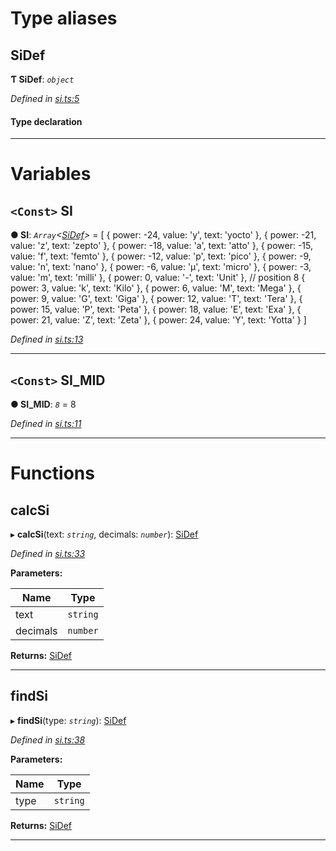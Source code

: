 

# Type aliases

<a id="sidef"></a>

##  SiDef

**Ƭ SiDef**: *`object`*

*Defined in [si.ts:5](https://github.com/polkadot-js/ui/blob/0dbdc7e/packages/ui-util/src/si.ts#L5)*

#### Type declaration

___

# Variables

<a id="si"></a>

## `<Const>` SI

**● SI**: *`Array`<[SiDef](_si_.md#sidef)>* =  [
  { power: -24, value: 'y', text: 'yocto' },
  { power: -21, value: 'z', text: 'zepto' },
  { power: -18, value: 'a', text: 'atto' },
  { power: -15, value: 'f', text: 'femto' },
  { power: -12, value: 'p', text: 'pico' },
  { power: -9, value: 'n', text: 'nano' },
  { power: -6, value: 'µ', text: 'micro' },
  { power: -3, value: 'm', text: 'milli' },
  { power: 0, value: '-', text: 'Unit' }, // position 8
  { power: 3, value: 'k', text: 'Kilo' },
  { power: 6, value: 'M', text: 'Mega' },
  { power: 9, value: 'G', text: 'Giga' },
  { power: 12, value: 'T', text: 'Tera' },
  { power: 15, value: 'P', text: 'Peta' },
  { power: 18, value: 'E', text: 'Exa' },
  { power: 21, value: 'Z', text: 'Zeta' },
  { power: 24, value: 'Y', text: 'Yotta' }
]

*Defined in [si.ts:13](https://github.com/polkadot-js/ui/blob/0dbdc7e/packages/ui-util/src/si.ts#L13)*

___
<a id="si_mid"></a>

## `<Const>` SI_MID

**● SI_MID**: *`8`* = 8

*Defined in [si.ts:11](https://github.com/polkadot-js/ui/blob/0dbdc7e/packages/ui-util/src/si.ts#L11)*

___

# Functions

<a id="calcsi"></a>

##  calcSi

▸ **calcSi**(text: *`string`*, decimals: *`number`*): [SiDef](_si_.md#sidef)

*Defined in [si.ts:33](https://github.com/polkadot-js/ui/blob/0dbdc7e/packages/ui-util/src/si.ts#L33)*

**Parameters:**

| Name | Type |
| ------ | ------ |
| text | `string` |
| decimals | `number` |

**Returns:** [SiDef](_si_.md#sidef)

___
<a id="findsi"></a>

##  findSi

▸ **findSi**(type: *`string`*): [SiDef](_si_.md#sidef)

*Defined in [si.ts:38](https://github.com/polkadot-js/ui/blob/0dbdc7e/packages/ui-util/src/si.ts#L38)*

**Parameters:**

| Name | Type |
| ------ | ------ |
| type | `string` |

**Returns:** [SiDef](_si_.md#sidef)

___

